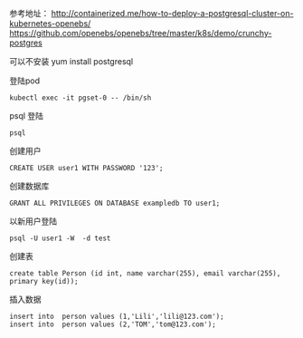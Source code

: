 参考地址：
http://containerized.me/how-to-deploy-a-postgresql-cluster-on-kubernetes-openebs/
https://github.com/openebs/openebs/tree/master/k8s/demo/crunchy-postgres

可以不安装
yum install postgresql

登陆pod
```
kubectl exec -it pgset-0 -- /bin/sh
```

psql 登陆
```
psql
```

创建用户
```
CREATE USER user1 WITH PASSWORD '123';
```

创建数据库
```
GRANT ALL PRIVILEGES ON DATABASE exampledb TO user1;
```

以新用户登陆
```
psql -U user1 -W  -d test
```

创建表
```
create table Person (id int, name varchar(255), email varchar(255), primary key(id));
```

插入数据
```
insert into  person values (1,'Lili','lili@123.com');
insert into  person values (2,'TOM','tom@123.com');
```


